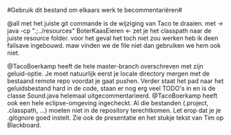 #Gebruik dit bestand om elkaars werk te becommentariëren#


@all met het juiste git commande is de wijziging van Taco te draaien. met -> java -cp ".;../resources" BoterKaasEieren <- zet je het classpath naar de juiste resource folder. 
voor het geval het toch niet zou werken heb ik deen failsave ingebouwd. maw vinden we de file niet dan gebruiken we hem ook niet.


@TacoBoerkamp heeft de hele master-branch overschreven met zijn geluid-optie. Je moet natuurlijk eerst je locale directory mergen met de bestaand remote repo voordat je gaat pushen. Verder staat het pad naar het geluidsbestand hard in de code, staan er nog erg veel TODO's in en is de classe Sound.java helemaal uitgecommentarieerd. 
@TacoBoerkamp heeft ook een hele eclipse-omgeving ingecheckt. Al die bestanden (.project, .classpath, ...) moeten niet in de repository terechtkomen. Let erop dat je je .gitignore goed instelt. Zie ook de presentatie en het stukje tekst van Tim op Blackboard.


